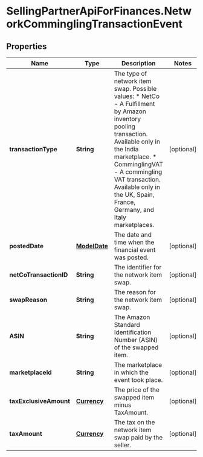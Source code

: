 # SellingPartnerApiForFinances.NetworkComminglingTransactionEvent

## Properties
Name | Type | Description | Notes
------------ | ------------- | ------------- | -------------
**transactionType** | **String** | The type of network item swap.  Possible values:  * NetCo - A Fulfillment by Amazon inventory pooling transaction. Available only in the India marketplace.  * ComminglingVAT - A commingling VAT transaction. Available only in the UK, Spain, France, Germany, and Italy marketplaces. | [optional] 
**postedDate** | [**ModelDate**](ModelDate.md) | The date and time when the financial event was posted. | [optional] 
**netCoTransactionID** | **String** | The identifier for the network item swap. | [optional] 
**swapReason** | **String** | The reason for the network item swap. | [optional] 
**ASIN** | **String** | The Amazon Standard Identification Number (ASIN) of the swapped item. | [optional] 
**marketplaceId** | **String** | The marketplace in which the event took place. | [optional] 
**taxExclusiveAmount** | [**Currency**](Currency.md) | The price of the swapped item minus TaxAmount. | [optional] 
**taxAmount** | [**Currency**](Currency.md) | The tax on the network item swap paid by the seller. | [optional] 


